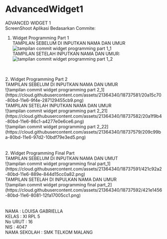 # AdvancedWidget1
<enter> ADVANCED WIDGET 1 </enter> <br>
ScreenShoot Aplikasi Bedasarkan Commite: <br>
1. Widget Programming Part 1 <br>
TAMPILAN SEBELUM DI INPUTKAN NAMA DAN UMUR <br>
![tampilan commit widget programming part 1_1](https://cloud.githubusercontent.com/assets/21364340/18737578/209552ae-80bd-11e6-85a4-4a657b7691a0.png)<br>
TAMPILAN SETELAH INPUTKAN NAMA DAN UMUR: <br>
![tampilan commit widget programming part 1_2](https://cloud.githubusercontent.com/assets/21364340/18737580/209d7614-80bd-11e6-90ec-1646af6db534.png)<br>
<br>
<br>
2. Widget Programming Part 2 <br>
TAMPILAN SEBELUM DI INPUTKAN NAMA DAN UMUR <br> 
![tampilan commit widget programming part 2_1](https://cloud.githubusercontent.com/assets/21364340/18737581/20a15c70-80bd-11e6-9f4e-287129455cb9.png)<br>
TAMPILAN SETELAH INPUTKAN NAMA DAN UMUR <br>
![tampilan commit widget programming part 2_21](https://cloud.githubusercontent.com/assets/21364340/18737582/20a1f9b4-80bd-11e6-86c1-a4277e0e6ce6.png)<br>
![tampilan commit widget programming part 2_22](https://cloud.githubusercontent.com/assets/21364340/18737579/209c99ba-80bd-11e6-97d2-10bdf79e3ed5.png)<br>
<br>
<br>
2. Widget Programming Final Part <br>
TAMPILAN SEBELUM DI INPUTKAN NAMA DAN UMUT <br>
![tampilan commit widget programming final part_1](https://cloud.githubusercontent.com/assets/21364340/18737591/421c92a2-80bd-11e6-889e-844d15cc0a82.png)<br>
TAMPILAN SETELAH DI INPULKAN NAMA DAN UMUR <br>
![tampilan commit widget programming final part_2](https://cloud.githubusercontent.com/assets/21364340/18737592/421e1456-80bd-11e6-8081-12fa17005cc1.png)<br>
<br>
<br>
NAMA          : LOUISA GABRIELLA <br>
KELAS         : XI RPL 5 <br>
No URUT       : 16 <br>
NIS           : 4047 <br>
NAMA SEKOLAH  : SMK TELKOM MALANG 
